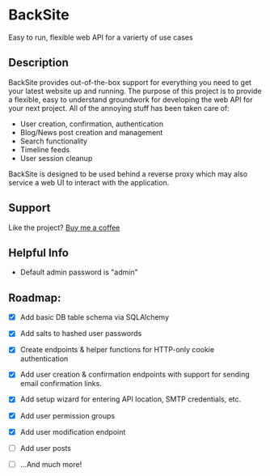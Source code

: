 # BackSite

Easy to run, flexible web API for a varierty of use cases

## Description

BackSite provides out-of-the-box support for everything you need to get your latest website up and running. The purpose of this project is to provide a flexible, easy to understand groundwork for developing the web API for your next project. All of the annoying stuff has been taken care of:

- User creation, confirmation, authentication
- Blog/News post creation and management
- Search functionality
- Timeline feeds
- User session cleanup

BackSite is designed to be used behind a reverse proxy which may also service a web UI to interact with the application.

## Support

Like the project? [Buy me a coffee](https://bmc.link/5centlabs)

## Helpful Info

- Default admin password is "admin"

## Roadmap:

- [X] Add basic DB table schema via SQLAlchemy

- [X] Add salts to hashed user passwords

- [X] Create endpoints & helper functions for HTTP-only cookie authentication

- [X] Add user creation & confirmation endpoints with support for sending email confirmation links.

- [X] Add setup wizard for entering API location, SMTP credentials, etc.

- [X] Add user permission groups

- [X] Add user modification endpoint

- [ ] Add user posts
 
- [ ] ...And much more!
